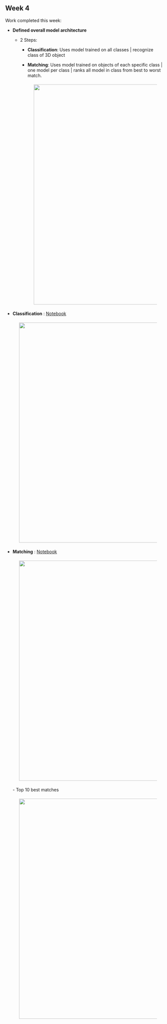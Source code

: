 
## Week 4

Work completed this week:

- **Defined overall model architecture**
  - 2 Steps:
    - **Classification**: Uses model trained on all classes | recognize class of 3D object
    - **Matching**: Uses model trained on objects of each specific class | one model per class | ranks all model in class from best to worst match.
    
      <div align="center" style="margin:20px"><img src="https://github.com/StanislasChaillou/Independent_Study/blob/master/Week 4/model_scheme_1.JPG" width="700"></div>
    
- **Classification** : [Notebook](https://github.com/StanislasChaillou/Independent_Study/blob/master/Week%204/Matching_Model.ipynb)

  <div align="center" style="margin:20px"><img src="https://github.com/StanislasChaillou/Independent_Study/blob/master/Week 4/ml_chair.gif" width="700"></div>

- **Matching** : [Notebook](https://github.com/StanislasChaillou/Independent_Study/blob/master/Week%204/Matching_Model.ipynb)

  <div align="center" style="margin:20px"><img src="https://github.com/StanislasChaillou/Independent_Study/blob/master/Week 4/best_match_1.JPG" width="700"></div>
    - Top 10 best matches

  <div align="center" style="margin:20px"><img src="https://github.com/StanislasChaillou/Independent_Study/blob/master/Week 4/best_matches_1.JPG" width="700"></div>
    
